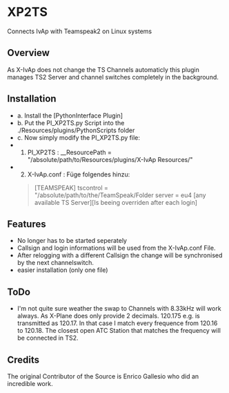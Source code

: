 # XP2TS
Connects IvAp with Teamspeak2 on Linux systems

## Overview
As X-IvAp does not change the TS Channels automaticly this plugin manages TS2 Server and channel switches completely in the background.

## Installation

- a. Install the [PythonInterface Plugin]
- b. Put the PI_XP2TS.py Script into the ./Resources/plugins/PythonScripts folder
- c. Now simply modify the PI_XP2TS.py file:
-  1. PI_XP2TS    : __ResourcePath = "/absolute/path/to/Resources/plugins/X-IvAp Resources/"
-  2. X-IvAp.conf : Füge folgendes hinzu:
    > [TEAMSPEAK]
    > tscontrol = "/absolute/path/to/the/TeamSpeak/Folder
    > server = eu4 [any available TS Server][Is beeing overriden after each login]

## Features
- No longer has to be started seperately
- Callsign and login informations will be used from the X-IvAp.conf File.
- After relogging with a different Callsign the change will be synchronised by the next channelswitch.
- easier installation (only one file)

## ToDo
- I'm not quite sure weather the swap to Channels with 8.33kHz will work always. As X-Plane does only provide 2 decimals. 120.175 e.g. is transmitted as 120.17. In that case I match every frequence from 120.16 to 120.18. The closest open ATC Station that matches the frequency will be connected in TS2.

## Credits
The original Contributor of the Source is Enrico Gallesio who did an incredible work. 
